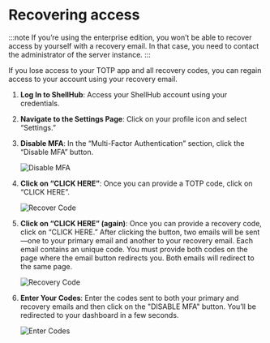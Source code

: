 # Recovering access

:::note
If you’re using the enterprise edition, you won’t be able to recover access by
yourself with a recovery email. In that case, you need to contact the
administrator of the server instance.
:::

If you lose access to your TOTP app and all recovery codes, you can regain
access to your account using your recovery email.

1. **Log In to ShellHub**: Access your ShellHub account using your credentials.

2. **Navigate to the Settings Page**: Click on your profile icon and select
   “Settings.”

3. **Disable MFA**: In the “Multi-Factor Authentication” section, click the
   “Disable MFA” button.

   ![Disable MFA](/img/mfa-disable.png)

4. **Click on “CLICK HERE”**: Once you can provide a TOTP code, click on “CLICK
   HERE”.

   ![Recover Code](/img/mfa-disable-click-here.png)

5. **Click on “CLICK HERE” (again)**: Once you can provide a recovery code,
   click on “CLICK HERE.” After clicking the button, two emails will be
   sent—one to your primary email and another to your recovery email. Each
   email contains an unique code. You must provide both codes on the page where
   the email button redirects you. Both emails will redirect to the same page.

   ![Recovery Code](/img/mfa-disable-rc-click-here.png)

6. **Enter Your Codes**: Enter the codes sent to both your primary and recovery
   emails and then click on the "DISABLE MFA" button. You’ll be redirected to
   your dashboard in a few seconds.

   ![Enter Codes](/img/mfa-disable-re.png)
